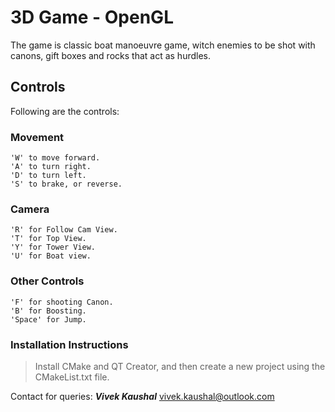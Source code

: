 # 3D Game - OpenGL

The game is classic boat manoeuvre game, witch enemies to be shot with canons, gift boxes and rocks that act as hurdles.

## Controls
Following are the controls:
### Movement
```
'W' to move forward.
'A' to turn right.
'D' to turn left.
'S' to brake, or reverse.
```
### Camera
```
'R' for Follow Cam View.
'T' for Top View.
'Y' for Tower View.
'U' for Boat view.
```
### Other Controls
```
'F' for shooting Canon.
'B' for Boosting.
'Space' for Jump.
```

### Installation Instructions
> Install CMake and QT Creator, and then create a new project using the CMakeList.txt file.

Contact for queries:
**_Vivek Kaushal_**
vivek.kaushal@outlook.com
